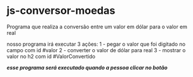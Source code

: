 # js-conversor-moedas
 Programa que realiza a conversão entre um valor em dólar para o valor em real

nosso programa irá executar 3 ações:
1 - pegar o valor que foi digitado no campo com id #valor 
2 - converter o valor de dólar para real
3 - mostrar o valor  no h2 com id #ValorConvertido

***esse programa será executado quando a pessoa clicar no botão***